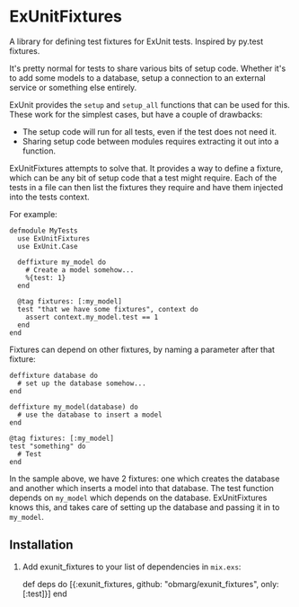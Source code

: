 # ExUnitFixtures

A library for defining test fixtures for ExUnit tests. Inspired by py.test
fixtures.

It's pretty normal for tests to share various bits of setup code. Whether it's
to add some models to a database, setup a connection to an external service or
something else entirely.

ExUnit provides the `setup` and `setup_all` functions that can be used for
this.  These work for the simplest cases, but have a couple of drawbacks:

- The setup code will run for all tests, even if the test does not need it.
- Sharing setup code between modules requires extracting it out into a function.

ExUnitFixtures attempts to solve that. It provides a way to define a fixture,
which can be any bit of setup code that a test might require. Each of the tests
in a file can then list the fixtures they require and have them injected into
the tests context.

For example:

    defmodule MyTests
      use ExUnitFixtures
      use ExUnit.Case

      deffixture my_model do
        # Create a model somehow...
        %{test: 1}
      end

      @tag fixtures: [:my_model]
      test "that we have some fixtures", context do
        assert context.my_model.test == 1
      end
    end

Fixtures can depend on other fixtures, by naming a parameter after that fixture:

    deffixture database do
      # set up the database somehow...
    end

    deffixture my_model(database) do
      # use the database to insert a model
    end

    @tag fixtures: [:my_model]
    test "something" do
      # Test
    end

In the sample above, we have 2 fixtures: one which creates the database and another which inserts a model into that database.  The test function depends on `my_model` which depends on the database.  ExUnitFixtures knows this, and takes care of setting up the database and passing it in to `my_model`.

## Installation

  1. Add exunit_fixtures to your list of dependencies in `mix.exs`:

        def deps do
          [{:exunit_fixtures, github: "obmarg/exunit_fixtures", only: [:test]}]
        end
